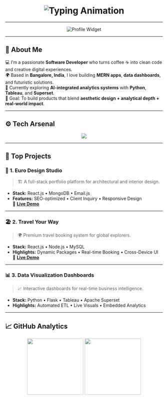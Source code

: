 <!-- <h1 style="color:#00FFFF;">☕ 👋 Hi, I'm <strong>Kerthikrosan M</strong></h1>

<div align="center">
  <img src="https://readme-typing-svg.herokuapp.com?font=Fira+Code&size=25&pause=1000&color=00FFFF&center=true&vCenter=true&width=500&lines=Welcome+to+my+GitHub+Profile!;I+am+a+Software+Developer;Specialized+in+MERN+Stack+%26+Analytics;Enjoy+Some+Code+%26+Coffee!" alt="Typing Animation" />
</div>

---

<h2 style="color:#00FFFF;">💻 <strong>About Me</strong></h2>

🚀 Enthusiastic and detail-oriented **Software Developer** with expertise in backend development, data analytics, and MERN stack projects. I specialize in building dynamic, scalable, and visually appealing applications.

🎓 **Education**: BE in Computer Science and Engineering (2023) from Sathyabama Institute Of Science And Technology, Chennai, India.

🌱 **Currently Exploring**: Advanced backend integrations and analytics platforms like Tableau and Apache Superset.

📍 **Location**: Bangalore Urban, India

---

<h2 style="color:#00FFFF;">🌟 <strong>My Tech Stack</strong></h2>

<div align="center">
  <img src="https://skillicons.dev/icons?i=react,nodejs,mongodb,postgresql,python,flask,js,html,css,tailwind,tableau,django&theme=light" alt="Tech Stack" />
</div>

---

<h2 style="color:#00FFFF;">🧑‍💻 <strong>Featured Projects</strong></h2>

### 🎨 **1. Euro Design Studio**

- **Description**: A full-stack platform showcasing architectural and interior design portfolios.
- **Tech Stack**: React.js, MongoDB, Email.js
- **Features**:
  - SEO-optimized and business-ready
  - Responsive design for mobile and desktop
  - Seamless client communication
- **[Live Demo](https://euro-design-studio.web.app)**

### 🏖️ **2. Travel Your Way**

- **Description**: A premium full-stack booking platform for modern explorers.
- **Tech Stack**: React.js, Mysql, Node.js
- **Features**:
  - Intuitive UI/UX design
  - Scalable architecture
  - Responsive interface for all devices
- **[Live Demo](https://rpstours.com)**

### 📊 **3. Data Visualization Dashboards**

- **Description**: Advanced interactive dashboards for business insights.
- **Tech Stack**: Tableau, Apache Superset, Python Flask
- **Features**:
  - Automated data extraction and transformation
  - Embedded dynamic visualizations
  - Real-time decision-making capabilities

---

<h2 style="color:#00FFFF;">📈 <strong>My GitHub Analytics</strong></h2>

<div align="center">
  <img src="https://github-readme-activity-graph.vercel.app/graph?username=kerthikrosan&bg_color=000000&color=00FFFF&line=00FFFF&point=FFFFFF&area=true&hide_border=true" alt="Contribution Graph" style="transition: transform 0.3s;"/>
  <br/>
  <img src="https://github-profile-summary-cards.vercel.app/api/cards/profile-details?username=kerthikrosan&theme=vue" alt="Profile Summary"/>
  <br/>
  <img src="https://streak-stats.demolab.com?user=kerthikrosan&theme=radical&hide_border=true&date_format=M%20j%5B%2C%20Y%5D" alt="GitHub Streak" />
</div>

---

<h2 style="color:#00FFFF;">🌌 <strong>Advanced Analytics and Visuals</strong></h2>

<div align="center">
  <img src="https://github-readme-stats.vercel.app/api?username=kerthikrosan&show_icons=true&theme=radical&title_color=00FFFF&icon_color=00FFFF" alt="GitHub Stats" style="transition: opacity 0.5s;"/>
  <br/>
  <img src="https://github-readme-stats.vercel.app/api/top-langs/?username=kerthikrosan&layout=compact&theme=radical&title_color=00FFFF" alt="Top Languages" style="transition: opacity 0.5s;"/>
</div>

---

<h2 style="color:#00FFFF;">🛠️ <strong>Skills Overview</strong></h2>

### Languages

- JavaScript, Python, React.js

### Frameworks & Tools

- MERN Stack (MongoDB, Express, React, Node.js)
- Tableau, Apache Superset
- Flask, Django

---

<h2 style="color:#00FFFF;">📡 <strong>Connect with Me</strong></h2>

<div align="center">
  <a href="https://kerthikrosan.vercel.app">
    <img src="https://img.shields.io/badge/Portfolio-%230077B5.svg?&style=for-the-badge&logo=Google-Chrome&logoColor=00FFFF" alt="Portfolio"/>
  </a>
  <a href="https://www.linkedin.com/in/kerthikrosan-m/">
    <img src="https://img.shields.io/badge/LinkedIn-%230077B5.svg?&style=for-the-badge&logo=linkedin&logoColor=00FFFF" alt="LinkedIn"/>
  </a>
  <a href="https://github.com/kerthikrosan">
    <img src="https://img.shields.io/badge/GitHub-%2312100E.svg?&style=for-the-badge&logo=github&logoColor=00FFFF" alt="GitHub"/>
  </a>
</div>

---

<h2 style="color:#00FFFF;">🎉 <strong>Dynamic Features</strong></h2>

<div align="center">
  <img src="https://media.giphy.com/media/26tknCqiJrBQG6bxC/giphy.gif" alt="Showcase Animation" width="300"/>
  <br/>
  ☕ <em>Fueled by coffee and a passion for coding!</em>
</div>

### 🌟 "Let’s Build Something Amazing Together!" 🌟 -->








<!-- <h1 align="center" style="color:#00FFFF; text-shadow: 0 0 10px #00FFFF;">☕ 👋 Hi, I'm <strong>Kerthikrosan M</strong></h1>

<div align="center">
  <img src="https://readme-typing-svg.herokuapp.com?font=Fira+Code&size=25&pause=1000&color=00FFFF&center=true&vCenter=true&width=600&lines=Welcome+to+My+Cyber+Hub!;Full-Stack+Developer+%7C+Data+Analytics+Enthusiast;MERN+%2B+Python+%2B+Tableau;Let's+Code+the+Future+Together!"/>
</div>

---

<h2 style="color:#00FFFF; text-shadow: 0 0 10px #00FFFF;">💻 <strong>About Me</strong></h2>

🚀 Passion-driven **Software Developer** focused on backend engineering, analytics, and sleek front-end experiences.  
⚙️ I craft **data-driven**, **scalable**, and **pixel-perfect** applications that balance logic & aesthetics.

🎓 <strong>Education:</strong> BE in Computer Science & Engineering, Sathyabama University (2023)  
🌱 <strong>Exploring:</strong> Advanced backend integrations, Tableau & Apache Superset  
📍 <strong>Location:</strong> Bangalore Urban, India  

---

<h2 style="color:#00FFFF; text-shadow: 0 0 10px #00FFFF;">⚡ <strong>Tech Stack Galaxy</strong></h2>

<div align="center">
  <img src="https://skillicons.dev/icons?i=react,nodejs,express,mongodb,postgresql,python,flask,js,html,css,tailwind,tableau,django&theme=dark" />
</div>

---

<h2 style="color:#00FFFF; text-shadow: 0 0 10px #00FFFF;">🚀 <strong>Featured Projects</strong></h2>

### 🎨 **1. Euro Design Studio**
- **Stack:** React.js | MongoDB | Email.js  
- **About:** A digital studio showcasing world-class architectural & interior designs.  
- ⚙️ SEO Optimized   📱 Responsive   📧 Client Inquiry Integration  
- 🔗 **[Live Demo](https://euro-design-studio.web.app)**

---

### 🏖️ **2. Travel Your Way**
- **Stack:** React.js | Node.js | MySQL  
- **About:** A next-gen travel booking system for explorers.  
- ✈️ Modern UI/UX   ⚙️ Scalable APIs   📲 Cross-Platform Ready  
- 🔗 **[Live Demo](https://rpstours.com)**

---

### 📊 **3. Data Visualization Dashboards**
- **Stack:** Python | Flask | Tableau | Apache Superset  
- **About:** Real-time dashboards for business insights.  
- 📈 Automated ETL   📊 Dynamic Visuals   🧠 Smart Analytics  

---

<h2 style="color:#00FFFF; text-shadow: 0 0 10px #00FFFF;">📈 <strong>GitHub Analytics & Activity</strong></h2>

<div align="center">
  <img src="https://github-readme-activity-graph.vercel.app/graph?username=kerthikrosan&bg_color=0d1117&color=00FFFF&line=00FFFF&point=FFFFFF&area=true&hide_border=true"/>
  <br/>
  <img src="https://github-profile-summary-cards.vercel.app/api/cards/profile-details?username=kerthikrosan&theme=tokyonight"/>
  <br/>
  <img src="https://streak-stats.demolab.com?user=kerthikrosan&theme=neon-palenight&hide_border=true"/>
</div>

---

<h2 style="color:#00FFFF; text-shadow: 0 0 10px #00FFFF;">🌌 <strong>Advanced Analytics & Visuals</strong></h2>

<div align="center">
  <img src="https://github-readme-stats.vercel.app/api?username=kerthikrosan&show_icons=true&theme=neon&title_color=00FFFF&icon_color=00FFFF"/>
  <br/>
  <img src="https://github-readme-stats.vercel.app/api/top-langs/?username=kerthikrosan&layout=compact&theme=neon&title_color=00FFFF"/>
</div>

---

<h2 style="color:#00FFFF; text-shadow: 0 0 10px #00FFFF;">🧠 <strong>Skill Matrix</strong></h2>

### 💬 Languages  
JavaScript | Python | TypeScript  

### 🧩 Frameworks & Tools  
MERN Stack (Mongo, Express, React, Node)  |  Flask  |  Django  |  Tailwind  |  Tableau  |  Superset  

---

<h2 style="color:#00FFFF; text-shadow: 0 0 10px #00FFFF;">🤝 <strong>Connect with Me</strong></h2>

<div align="center">
  <a href="https://kerthikrosan.vercel.app">
    <img src="https://img.shields.io/badge/Portfolio-0D1117?style=for-the-badge&logo=google-chrome&logoColor=00FFFF&labelColor=0D1117"/>
  </a>
  <a href="https://www.linkedin.com/in/kerthikrosan-m/">
    <img src="https://img.shields.io/badge/LinkedIn-0D1117?style=for-the-badge&logo=linkedin&logoColor=00FFFF&labelColor=0D1117"/>
  </a>
  <a href="https://github.com/kerthikrosan">
    <img src="https://img.shields.io/badge/GitHub-0D1117?style=for-the-badge&logo=github&logoColor=00FFFF&labelColor=0D1117"/>
  </a>
</div>

---

<h2 style="color:#00FFFF; text-shadow: 0 0 10px #00FFFF;">🌠 <strong>Inspiration Zone</strong></h2>

<div align="center">
  <img src="https://media.giphy.com/media/IaU4uWf3y8d4s/giphy.gif" alt="A.P.J. Abdul Kalam" width="300" style="border-radius:20px;box-shadow:0 0 20px #00FFFF;"/>
  <br/>
  <em style="color:#00FFFF;">"Dream is not that which you see while sleeping, it is something that does not let you sleep."</em>
  <br/><br/>
  ☕ <em style="color:#00FFFF;">Fueled by Coffee ☕ and Infinite Curiosity 🚀</em>
</div>

---

<h3 align="center" style="color:#00FFFF; text-shadow: 0 0 10px #00FFFF;">✨ “Let’s Build Something Amazing Together!” ✨</h3> -->


<!-- 🌌 KERTHIKROSAN - NEON CYBER README  -->

<h1 align="center">
  <img src="https://readme-typing-svg.herokuapp.com?font=Orbitron&size=32&pause=800&color=00FFFF&center=true&vCenter=true&width=700&lines=Hey+There+👋+I'm+Kerthikrosan+M;Full-Stack+Developer+⚡;MERN+Stack+%7C+Data+Analytics+%7C+Python;Let's+Code+the+Future+Together!+🚀" alt="Typing Animation">
</h1>

---

<div align="center">
  <img src="https://github-widgetbox.vercel.app/api/profile?username=kerthikrosan&theme=darkmode&data=followers,repositories,stars,commits&title_color=00FFFF&icon_color=00FFFF&border_color=00FFFF" alt="Profile Widget"/>
</div>

---

## 💫 **About Me**
💻 I’m a passionate **Software Developer** who turns coffee ☕ into clean code and creative digital experiences.  
🌍 Based in **Bangalore, India**, I love building **MERN apps**, **data dashboards**, and futuristic solutions.  
🧠 Currently exploring **AI-integrated analytics systems** with **Python**, **Tableau**, and **Superset**.  
🎯 Goal: To build products that blend **aesthetic design + analytical depth + real-world impact**.

---

## ⚙️ **Tech Arsenal**

<div align="center">
  <img src="https://skillicons.dev/icons?i=react,nodejs,express,mongodb,postgresql,python,flask,django,tailwind,html,css,js,ts,git,github,tableau,vscode&perline=10" />
</div>

---

## 🧩 **Top Projects**

### 🎨 **1. Euro Design Studio**
> 🏗️ A full-stack portfolio platform for architectural and interior design.
- **Stack:** React.js • MongoDB • Email.js  
- **Features:** SEO-optimized • Client Inquiry • Responsive Design  
🔗 [**Live Demo**](https://euro-design-studio.web.app)

---

### 🏖️ **2. Travel Your Way**
> 🌍 Premium travel booking system for global explorers.
- **Stack:** React.js • Node.js • MySQL  
- **Highlights:** Dynamic Packages • Real-time Booking • Cross-Device UI  
🔗 [**Live Demo**](https://rpstours.com)

---

### 📊 **3. Data Visualization Dashboards**
> 📈 Interactive dashboards for real-time business intelligence.
- **Stack:** Python • Flask • Tableau • Apache Superset  
- **Highlights:** Automated ETL • Live Visuals • Embedded Analytics  

---

## 📈 **GitHub Analytics**

<div align="center">
  <img src="https://github-readme-stats.vercel.app/api?username=kerthikrosan&show_icons=true&theme=radical&title_color=00FFFF&icon_color=00FFFF&bg_color=0D1117&hide_border=true" height="180em"/>
  <img src="https://github-readme-stats.vercel.app/api/top-langs/?username=kerthikrosan&layout=compact&theme=radical&title_color=00FFFF&bg_color=0D1117&hide_border=true" height="180em"/>
</div>

<div align="center">
  <img src="https://github-readme-activity-graph.vercel.app/graph?username=kerthikrosan&bg_color_

